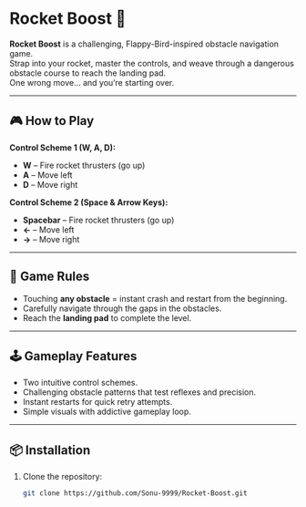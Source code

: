 # Rocket Boost 🚀

**Rocket Boost** is a challenging, Flappy-Bird-inspired obstacle navigation game.  
Strap into your rocket, master the controls, and weave through a dangerous obstacle course to reach the landing pad.  
One wrong move… and you’re starting over.

---

## 🎮 How to Play
**Control Scheme 1 (W, A, D):**
- **W** – Fire rocket thrusters (go up)
- **A** – Move left
- **D** – Move right

**Control Scheme 2 (Space & Arrow Keys):**
- **Spacebar** – Fire rocket thrusters (go up)
- **←** – Move left
- **→** – Move right

---

## 🛑 Game Rules
- Touching **any obstacle** = instant crash and restart from the beginning.
- Carefully navigate through the gaps in the obstacles.
- Reach the **landing pad** to complete the level.

---

## 🕹 Gameplay Features
- Two intuitive control schemes.
- Challenging obstacle patterns that test reflexes and precision.
- Instant restarts for quick retry attempts.
- Simple visuals with addictive gameplay loop.

---

## 📦 Installation
1. Clone the repository:
   ```bash
   git clone https://github.com/Sonu-9999/Rocket-Boost.git
